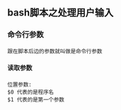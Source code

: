## bash脚本之处理用户输入 ##
### 命令行参数 ###
```
跟在脚本后边的参数就叫做是命令行参数
```
#### 读取参数 ####
```
位置参数:
$0 代表的是程序名
$1 代表的是第一个参数
```